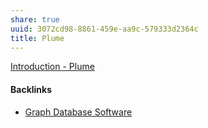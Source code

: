 ```yaml
---
share: true
uuid: 3072cd98-8861-459e-aa9c-579333d2364c
title: Plume
---
```

[Introduction - Plume](https://plume-oss.github.io/plume-docs/storage-backends/introduction/)

#### Backlinks

* [Graph Database Software](/d748dfb3-c097-40d1-8275-d5fe47e38f55)